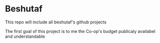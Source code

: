 # Beshutaf
This repo will include all beshutaf's github projects

The first goal of this project is to me the Co-op's budget publicaly availabel and understandable
